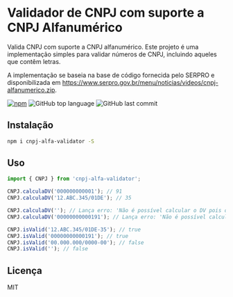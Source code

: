 # Validador de CNPJ com suporte a CNPJ Alfanumérico

Valida CNPJ com suporte a CNPJ alfanumérico. Este projeto é uma implementação simples para validar números de CNPJ, incluindo aqueles que contêm letras.

A implementação se baseia na base de código fornecida pelo SERPRO e disponibilizada em <https://www.serpro.gov.br/menu/noticias/videos/cnpj-alfanumerico.zip>.

<!-- [![travis][travis-image]][travis-url] -->
[![npm][npm-image]][npm-url]
![GitHub top language](https://img.shields.io/github/languages/top/tiagolpadua/cnpj-alfa-validator)
![GitHub last commit](https://img.shields.io/github/last-commit/tiagolpadua/cnpj-alfa-validator)

<!-- [travis-image]: https://travis-ci.org/carvalhoviniciusluiz/cpf-cnpj-validator.svg?branch=master -->
<!-- [travis-url]: https://travis-ci.org/carvalhoviniciusluiz/cpf-cnpj-validator -->
[npm-image]: https://img.shields.io/npm/v/cnpj-alfa-validator.svg?style=flat
[npm-url]: https://npmjs.org/package/cnpj-alfa-validator

## Instalação

```bash
npm i cnpj-alfa-validator -S
```

## Uso

```ts
import { CNPJ } from 'cnpj-alfa-validator';

CNPJ.calculaDV('000000000001'); // 91
CNPJ.calculaDV('12.ABC.345/01DE'); // 35

CNPJ.calculaDV(''); // Lança erro: 'Não é possível calcular o DV pois o CNPJ fornecido é inválido'
CNPJ.calculaDV('00000000000191'); // Lança erro: 'Não é possível calcular o DV pois o CNPJ fornecido é inválido'

CNPJ.isValid('12.ABC.345/01DE-35'); // true
CNPJ.isValid('00000000000191'); // true
CNPJ.isValid('00.000.000/0000-00'); // false
CNPJ.isValid(''); // false
```

## Licença

MIT
